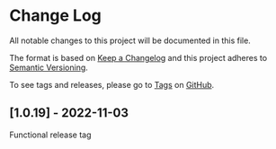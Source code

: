 # Change Log

All notable changes to this project will be documented in this file.

The format is based on [Keep a Changelog](http://keepachangelog.com/) and this project adheres to [Semantic Versioning](http://semver.org/).

To see tags and releases, please go to [Tags](https://github.com/BioAnalyticResource/ePlant_Plant_eFP/tags) on [GitHub](https://github.com/BioAnalyticResource/ePlant_Plant_eFP).

## [1.0.19] - 2022-11-03

Functional release tag
